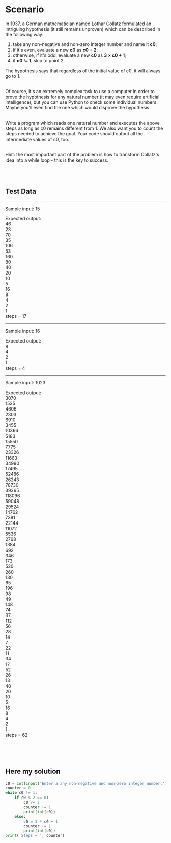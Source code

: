 # Scenario
In 1937, a German mathematician named Lothar Collatz formulated an intriguing hypothesis (it still remains unproven) which can be described in the following way:

1. take any non-negative and non-zero integer number and name it **c0**;
2. if it's even, evaluate a new **c0** as **c0 ÷ 2**;
3. otherwise, if it's odd, evaluate a new **c0** as **3 × c0 + 1**;
3. if **c0 != 1**, skip to point 2.

The hypothesis says that regardless of the initial value of c0, it will always go to 1.

<br/>Of course, it's an extremely complex task to use a computer in order to prove the hypothesis for any natural number (it may even require artificial intelligence), but you can use Python to check some individual numbers. Maybe you'll even find the one which would disprove the hypothesis.

<br/>Write a program which reads one natural number and executes the above steps as long as c0 remains different from 1. We also want you to count the steps needed to achieve the goal. Your code should output all the intermediate values of c0, too.

<br/>Hint: the most important part of the problem is how to transform Collatz's idea into a while loop - this is the key to success.

<br/>
<br/>

## Test Data

---
Sample input: 15

Expected output:
<br/>46
<br/>23
<br/>70
<br/>35
<br/>106
<br/>53
<br/>160
<br/>80
<br/>40
<br/>20
<br/>10
<br/>5
<br/>16
<br/>8
<br/>4
<br/>2
<br/>1
<br/>steps = 17

---

Sample input: 16

Expected output:
<br/>8
<br/>4
<br/>2
<br/>1
<br/>steps = 4

---

Sample input: 1023

Expected output:
<br/>3070
<br/>1535
<br/>4606
<br/>2303
<br/>6910
<br/>3455
<br/>10366
<br/>5183
<br/>15550
<br/>7775
<br/>23326
<br/>11663
<br/>34990
<br/>17495
<br/>52486
<br/>26243
<br/>78730
<br/>39365
<br/>118096
<br/>59048
<br/>29524
<br/>14762
<br/>7381
<br/>22144
<br/>11072
<br/>5536
<br/>2768
<br/>1384
<br/>692
<br/>346
<br/>173
<br/>520
<br/>260
<br/>130
<br/>65
<br/>196
<br/>98
<br/>49
<br/>148
<br/>74
<br/>37
<br/>112
<br/>56
<br/>28
<br/>14
<br/>7
<br/>22
<br/>11
<br/>34
<br/>17
<br/>52
<br/>26
<br/>13
<br/>40
<br/>20
<br/>10
<br/>5
<br/>16
<br/>8
<br/>4
<br/>2
<br/>1
<br/>steps = 62

<br/>
<br/>
<br/>

## Here my solution
```Python
c0 = int(input('Enter a any non-negative and non-zero integer number:'))
counter = 0
while c0 != 1:
    if c0 % 2 == 0:
        c0 /= 2
        counter += 1 
        print(int(c0))
    else:
        c0 = 3 * c0 + 1
        counter += 1
        print(int(c0))
print('Steps = ', counter)
